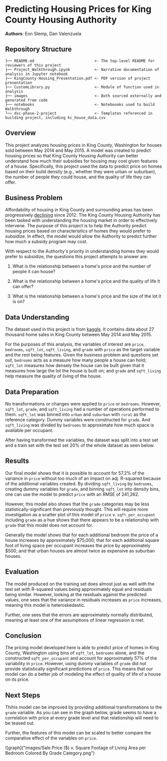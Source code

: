 # Predicting Housing Prices for King County Housing Authority
**Authors**: Eon Slemp, Dan Valenzuela

## Repository Structure

```
├── README.md                           <- The top-level README for reviewers of this project
├── Project_Walkthrough.ipynb           <- Narrative documentation of analysis in Jupyter notebook
├── KingCounty-Housing_Presentation.pdf <- PDF version of project presentation
├── CustomLibrary.py                    <- Module of function used in analysis
├── images                              <- Both sourced externally and generated from code
├── notebooks                           <- Noteboooks used to build Walkthrough
└── dsc-phase-2-project                 <- Templates referenced in building project, including kc_house_data.csv
```


## Overview

This project analyzes housing prices in King County, Washington for houses sold between May 2014 and May 2015. A model was created to predict housing prices so that King County Housing Authority can better understand how much their subsidies for housing may cost given features of a house. Specifically, this project used the data to predict price on homes based on their build density (e.g., whether they were urban or suburban), the number of people they could house, and the quality of life they can offer.


## Business Problem

Affordability of housing in King County and surrounding areas has been progressively [declining](https://www.huduser.gov/portal/publications/pdf/SeattleWA-CHMA-19.pdf) since 2012. The King County Housing Authority has been tasked with understanding the housing market in order to effectively intervene. The purpose of this project is to help the Authority predict housing prices based on characteristics of homes they would prefer to subsidize. In effect, the model would allow the Authority to predict further how much a subsidy program may cost. 

With respect to the Authority's priority in understanding homes they would prefer to subsidize, the questions this project attempts to answer are:

  1. What is the relationship between a home's price and the number of people it can house?

  2. What is the relationship between a home's price and the quality of life it can offer?
  
  3. What is the relationship between a home's price and the size of the lot it is on?

## Data Understanding

The dataset used in this project is from [kaggle](https://www.kaggle.com/harlfoxem/housesalesprediction). It contains data about 27 thousand home sales in King County between May 2014 and May 2015.

For the purposes of this analysis, the variables of interest are `price`, `bedrooms`, `sqft_lot`, `sqft_living`, and `grade` with `price` as the target variable and the rest being features. Given the business problem and questions set out, `bedrooms` acts as a measure how many people a house can hold; `sqft_lot` measures how densely the house can be built given that it measures how large the lot the house is built on; and `grade` and `sqft_living` help measure the quality of living of the house.

## Data Preparation

No transformations or changes were applied to `price` or `bedrooms`. However, `sqft_lot`, `grade`, and `sqft_living` had a number of operations performed to them. `sqft_lot` was binned into `urban` and `suburban` with `rural` as the reference category. Dummy variables were constructed for `grade`. And `sqft_living` was divided by `bedrooms` to approximate how much space is available per occupant.

After having transformed the variables, the dataset was split into a test set and a train set with the test set 20% of the whole dataset as seen below.

## Results
Our final model shows that it is possible to account for 57.2\% of the variance in `price` without too much of an impact on adj. R-squared because of the additional variables created. By dividing `sqft_living` by `bedrooms`, creating dummy variables for `grade`, and binning `sqft_lot` into density bins, one can use the model to predict `price` with an RMSE of 241,262.

However, this model also shows that the `grade` categories may be less statistically-significant than previously thought. This will require more investigation as a scatter plot of this model of `price` v. `sqft_per_occupant` including `grade` as a hue shows that there appears to be a relationship with `grade` that this model does not account for.

Generally the model shows that for each additional bedroom the price of a house increases by approximately \$75,000; that for each additional square foot of living space per occupant increases the price by approximately $500; and that urban houses are almost twice as expensive as suburban houses.

## Evaluation
The model produced on the training set does almost just as well with the test set with R-squared values being approximately equal and residuals being similar. However, looking at the residuals against the predicted values, one sees that the variance in residuals increases as `price` increases, meaning this model is heteroskedastic. 

Further, one sees that the errors are approximately normally distributed, meaning at least one of the assumptions of linear regression is met.

    
## Conclusion
The pricing model developed here is able to predict price of homes in King County, Washington using bins of `sqft_lot`, `bedrooms` alone, and the constructed `sqft_per_occupant` and account for approximately 57\% of the variability in `price`. However, using dummy variables of `grade` did not provide statistically significant predictions of `price`. This means that our model can do a better job of modeling the effect of quality of life of a house on its price. 

## Next Steps
Thihis model can be improved by providing additional transformations to the `grade` variable. As you can see in the graph below, grade seems to have a correlation with price at every  grade level and that relationship will need to be teased out.

Further, the features of this model can be scaled to better compare the comparative effect of the variables on `price`. 

![graph]("images/Sale Price ($) v. Square Footage of Living Area per Bedroom
 Colored By Grade Category.png")
